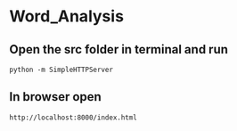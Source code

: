 # Word_Analysis


## Open the src folder in terminal and run 
``` python -m SimpleHTTPServer ```

## In browser open 
``` http://localhost:8000/index.html ```